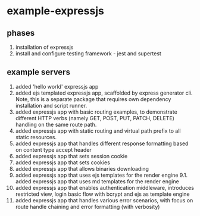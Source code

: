 # example-expressjs

## phases
1. installation of expressjs
2. install and configure testing framework - jest and supertest

## example servers
1. added 'hello world' expressjs app
2. added ejs templated expressjs app, scaffolded by express generator cli. Note, this is a separate package that requires own dependency installation and script runner.
3. added expressjs app with basic routing examples, to demonstrate different HTTP verbs (namely GET, POST, PUT, PATCH, DELETE) handling on the same route path.
4. added expressjs app with static routing and virtual path prefix to all static resources.
5. added expressjs app that handles different response formatting based on content type accept header
6. added expressjs app that sets session cookie
7. added expressjs app that sets cookies
8. added expressjs app that allows binaries downloading
9. added expressjs app that uses ejs templates for the render engine
9.1. added expressjs app that uses md templates for the render engine
10. added expressjs app that enables authentication middleware, introduces restricted view, login basic flow with bcrypt and ejs as template engine
11. added expressjs app that handles various error scenarios, with focus on route handle chaining and error formatting (with verbosity)